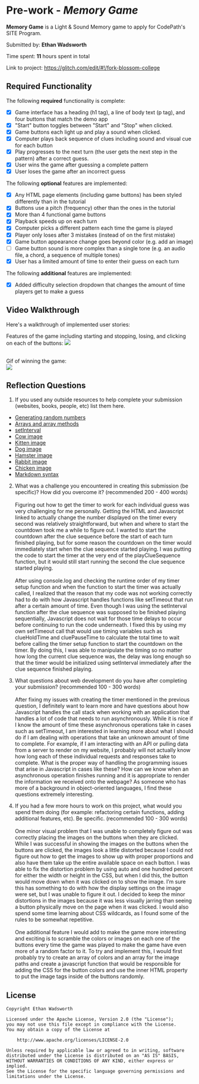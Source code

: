 # Pre-work - _Memory Game_

**Memory Game** is a Light & Sound Memory game to apply for CodePath's SITE Program.

Submitted by: **Ethan Wadsworth**

Time spent: **11** hours spent in total

Link to project: <https://glitch.com/edit/#!/fork-blossom-college>

## Required Functionality

The following **required** functionality is complete:

- [x] Game interface has a heading (h1 tag), a line of body text (p tag), and four buttons that match the demo app
- [x] "Start" button toggles between "Start" and "Stop" when clicked.
- [x] Game buttons each light up and play a sound when clicked.
- [x] Computer plays back sequence of clues including sound and visual cue for each button
- [x] Play progresses to the next turn (the user gets the next step in the pattern) after a correct guess.
- [x] User wins the game after guessing a complete pattern
- [x] User loses the game after an incorrect guess

The following **optional** features are implemented:

- [x] Any HTML page elements (including game buttons) has been styled differently than in the tutorial
- [x] Buttons use a pitch (frequency) other than the ones in the tutorial
- [x] More than 4 functional game buttons
- [x] Playback speeds up on each turn
- [x] Computer picks a different pattern each time the game is played
- [x] Player only loses after 3 mistakes (instead of on the first mistake)
- [x] Game button appearance change goes beyond color (e.g. add an image)
- [ ] Game button sound is more complex than a single tone (e.g. an audio file, a chord, a sequence of multiple tones)
- [x] User has a limited amount of time to enter their guess on each turn

The following **additional** features are implemented:

- [x] Added difficulty selection dropdown that changes the amount of time players get to make a guess

## Video Walkthrough

Here's a walkthrough of implemented user stories:

Features of the game including starting and stopping, losing, and clicking on each of the buttons:
![](https://i.imgur.com/hCbPArO.gif)

<br>Gif of winning the game:<br>
![](https://i.imgur.com/xD6jsmK.gif)

## Reflection Questions

1. If you used any outside resources to help complete your submission (websites, books, people, etc) list them here.
- [Generating random numbers](https://developer.mozilla.org/en-US/docs/Web/JavaScript/Reference/Global_Objects/Math/random)
- [Arrays and array methods]( https://developer.mozilla.org/en-US/docs/Web/JavaScript/Reference/Global_Objects/Array)
- [setInterval](https://developer.mozilla.org/en-US/docs/Web/API/WindowOrWorkerGlobalScope/setInterval)
- [Cow image](https://unsplash.com/photos/FquDp5N1Gw0)
- [Kitten image](https://unsplash.com/photos/nKC772R_qog)
- [Dog image](https://unsplash.com/photos/-Go4DH2pZbc)
- [Hamster image](https://unsplash.com/photos/cMp84C0fPSg)
- [Rabbit image](https://unsplash.com/photos/--SDX4KWIbA)
- [Chicken image](https://unsplash.com/photos/qYiAxsaflCQ)
- [Markdown syntax](https://www.markdownguide.org/basic-syntax/)

2) What was a challenge you encountered in creating this submission (be specific)? How did you overcome it? (recommended 200 - 400 words)
   <br><br>Figuring out how to get the timer to work for each individual guess was very challenging for me personally. Getting the HTML and 
   Javascript linked to actually change the number displayed on the timer every second was relatively straightforward, but when and where 
   to start the countdown took me a while to figure out. I wanted to start the countdown after the clue sequence before the start of each 
   turn finished playing, but for some reason the countdown on the timer would immediately start when the clue sequence started playing. 
   I was putting the code to start the timer at the very end of the playClueSequence function, but it would still start running the second 
   the clue sequence started playing.<br><br>
   After using console.log and checking the runtime order of my timer setup function and when the function to start the timer was actually 
   called, I realized that the reason that my code was not working correctly had to do with how Javascript handles functions like setTimeout 
   that run after a certain amount of time. Even though I was using the setInterval function after the clue sequence was supposed to be 
   finished playing sequentially, Javascript does not wait for those time delays to occur before continuing to run the code underneath. I 
   fixed this by using my own setTimeout call that would use timing variables such as clueHoldTime and cluePauseTime to calculate the total 
   time to wait before calling the timer setup function to start the countdown on the timer. By doing this, I was able to manipulate the 
   timing so no matter how long the current clue sequence was, the delay was long enough so that the timer would be initialized using 
   setInterval immediately after the clue sequence finished playing.

3) What questions about web development do you have after completing your submission? (recommended 100 - 300 words)
   <br><br>After fixing my issues with creating the timer mentioned in the previous question, I definitely want to learn more and have 
   questions about how Javascript handles the call stack when working with an application that handles a lot of code that needs to run 
   asynchronously. While it is nice if I know the amount of time these asynchronous operations take in cases such as setTimeout, I am 
   interested in learning more about what I should do if I am dealing with operations that take an unknown amount of time to complete. 
   For example, if I am interacting with an API or pulling data from a server to render on my website, I probably will not actually know 
   how long each of these individual requests and responses take to complete. What is the proper way of handling the programming issues 
   that arise in Javascript in cases like these? How can we know when an asynchronous operation finishes running and it is appropriate to 
   render the information we received onto the webpage? As someone who has more of a background in object-oriented languages, I find these 
   questions extremely interesting.

4) If you had a few more hours to work on this project, what would you spend them doing (for example: refactoring certain functions, adding additional features, etc). Be specific. (recommended 100 - 300 words)
   <br><br>One minor visual problem that I was unable to completely figure out was correctly placing the images on the buttons when they 
   are clicked. While I was successful in showing the images on the buttons when the buttons are clicked, the images look a little distorted 
   because I could not figure out how to get the images to show up with proper proportions and also have them take up the entire available 
   space on each button. I was able to fix the distortion problem by using auto and one hundred percent for either the width or height in the 
   CSS, but when I did this, the button would move down when it was clicked on to show the image. I’m sure this has something to do with how 
   the display settings on the image were set, but I was unable to figure it out. I decided to keep the minor distortions in the images because 
   it was less visually jarring than seeing a button physically move on the page when it was clicked. I would also spend some time learning 
   about CSS wildcards, as I found some of the rules to be somewhat repetitive. <br><br>
   One additional feature I would add to make the game more interesting and exciting is to scramble the colors or images on each one of the 
   buttons every time the game was played to make the game have even more of a random factor to it. To try and implement this, I would first 
   probably try to create an array of colors and an array for the image paths and create a javascript function that would be responsible for 
   adding the CSS for the button colors and use the inner HTML property to put the image tags inside of the buttons randomly.

## License

    Copyright Ethan Wadsworth

    Licensed under the Apache License, Version 2.0 (the "License");
    you may not use this file except in compliance with the License.
    You may obtain a copy of the License at

        http://www.apache.org/licenses/LICENSE-2.0

    Unless required by applicable law or agreed to in writing, software
    distributed under the License is distributed on an "AS IS" BASIS,
    WITHOUT WARRANTIES OR CONDITIONS OF ANY KIND, either express or implied.
    See the License for the specific language governing permissions and
    limitations under the License.
